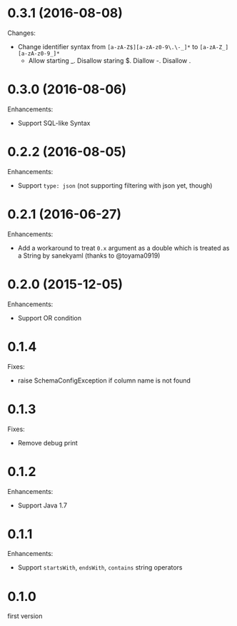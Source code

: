 # 0.3.1 (2016-08-08)

Changes:

* Change identifier syntax from `[a-zA-Z$][a-zA-z0-9\.\-_]*` to `[a-zA-Z_][a-zA-z0-9_]*`
  * Allow starting _. Disallow staring $. Diallow -. Disallow \.

# 0.3.0 (2016-08-06)

Enhancements:

* Support SQL-like Syntax

# 0.2.2 (2016-08-05)

Enhancements:

* Support `type: json` (not supporting filtering with json yet, though)

# 0.2.1 (2016-06-27)

Enhancements:

* Add a workaround to treat `0.x` argument as a double which is treated as a String by sanekyaml (thanks to @toyama0919)

# 0.2.0 (2015-12-05)

Enhancements:

* Support OR condition

# 0.1.4

Fixes:

* raise SchemaConfigException if column name is not found

# 0.1.3

Fixes:

* Remove debug print

# 0.1.2

Enhancements:

* Support Java 1.7

# 0.1.1

Enhancements:

* Support `startsWith`, `endsWith`, `contains` string operators

# 0.1.0

first version
